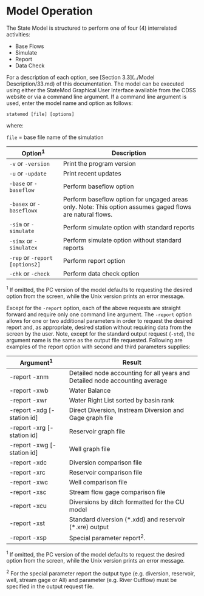 # Model Operation #

The State Model is structured to perform one of four (4) interrelated activities: 

* Base Flows 
* Simulate 
* Report
* Data Check 

For a description of each option, see [Section 3.3](../Model Description/33.md) of this documentation. The model can be executed using 
either the StateMod Graphical User Interface available from the CDSS website or via a command line argument. 
If a command line argument is used, enter the model name and option as follows:

`statemod [file] [options]`

where:
 
`file` = base file name of the simulation 

| Option<sup>1</sup> | Description |
| -------------------------- 	 | --------------------	|
| `-v` or `-version`             | Print the program version
| `-u` or `-update`              | Print recent updates
| `-base` or `-baseflow`         | Perform baseflow option
| `-basex` or `-baseflowx`       | Perform baseflow option for ungaged areas only. Note: This option assumes gaged flows are natural flows.
| `-sim` or `-simulate`          | Perform simulate option with standard reports
| `-simx` or `-simulatex`        | Perform simulate option without standard reports
| `-rep` or `-report [options2]` | Perform report option
| `-chk` or `-check`             | Perform data check option

<sup>1</sup> If omitted, the PC version of the model defaults to requesting the desired option from the screen, while the Unix 
version prints an error message.

Except for the `-report` option, each of the above requests are straight forward and require only one command line argument. The 
`-report` option allows for one or two additional parameters in order to request the desired report and, as appropriate, desired station 
without requiring data from the screen by the user. Note, except for the standard output request (`-std`), the argument name is the same 
as the output file requested. Following are examples of the report option with second and third parameters supplies: 

| Argument<sup>1</sup>       	| Result           	|                           
| ------------------------		| --------------	|                                                                                
| -report -xnm               	| Detailed node accounting for all years and Detailed node accounting average               
| -report -xwb               	| Water Balance                                  
| -report -xwr               	| Water Right List sorted by basin rank          
| -report -xdg [-station id] 	| Direct Diversion, Instream Diversion and Gage graph file                                
| -report -xrg [-station id] 	| Reservoir graph file 
| -report -xwg [-station id] 	| Well graph file                                                              
| -report -xdc               	| Diversion comparison file
| -report -xrc               	| Reservoir comparison file   
| -report -xwc               	| Well comparison file
| -report -xsc               	| Stream flow gage comparison file       		
| -report -xcu               	| Diversions by ditch formatted for the CU model
| -report -xst               	| Standard diversion (\*.xdd) and reservoir (\*.xre) output
| -report -xsp               	| Special parameter report<sup>2</sup>.

<sup>1</sup> If omitted, the PC version of the model defaults to request the desired option from the screen, 
while the Unix version prints an error message.

<sup>2</sup> For the special parameter report the output type (e.g. diversion, reservoir, well, stream gage or All) 
and parameter (e.g. River Outflow) must be specified in the output request file. 
